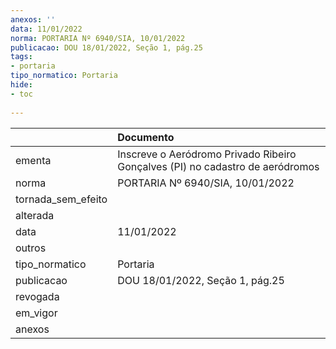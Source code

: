 ```yaml
---
anexos: ''
data: 11/01/2022
norma: PORTARIA Nº 6940/SIA, 10/01/2022
publicacao: DOU 18/01/2022, Seção 1, pág.25
tags:
- portaria
tipo_normatico: Portaria
hide: 
- toc 
 
---
```


|                    | Documento                                                                     |
|:-------------------|:------------------------------------------------------------------------------|
| ementa             | Inscreve o Aeródromo Privado Ribeiro Gonçalves (PI) no cadastro de aeródromos |
| norma              | PORTARIA Nº 6940/SIA, 10/01/2022                                              |
| tornada_sem_efeito |                                                                               |
| alterada           |                                                                               |
| data               | 11/01/2022                                                                    |
| outros             |                                                                               |
| tipo_normatico     | Portaria                                                                      |
| publicacao         | DOU 18/01/2022, Seção 1, pág.25                                               |
| revogada           |                                                                               |
| em_vigor           |                                                                               |
| anexos             |                                                                               |